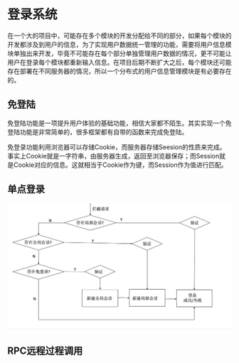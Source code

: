 # 登录系统

在一个大的项目中，可能存在多个模块的开发分配给不同的部分，如果每个模块的开发都涉及到用户的信息，为了实现用户数据统一管理的功能，需要将用户信息模块单独出来开发，毕竟不可能存在每个部分单独管理用户数据的情况，更不可能让用户在登录每个模块都重新输入信息。在项目后期不断扩大之后，每个模块还可能存在部署在不同服务器的情况，所以一个分布式的用户信息管理模块是有必要存在的。

## 免登陆

免登陆功能是一项提升用户体验的基础功能，相信大家都不陌生。其实实现一个免登陆功能是非常简单的，很多框架都有自带的函数来完成免登陆。

免登录功能利用浏览器可以存储Cookie，而服务器存储Seesion的性质来完成。事实上Cookie就是一字符串，由服务器生成，返回至浏览器保存；而Session就是Cookie对应的信息。这就相当于Cookie作为键，而Session作为值进行匹配。


## 单点登录

![](./picture/单点登录.png)




## RPC远程过程调用



